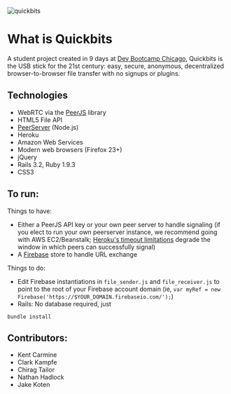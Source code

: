 ![quickbits](http://i.imgur.com/ulynnBc.png)

# What is Quickbits
A student project created in 9 days at [Dev Bootcamp Chicago](http://devbootcamp.com), Quickbits is the USB stick for the 21st century: easy, secure, anonymous, decentralized browser-to-browser file transfer with no signups or plugins.

## Technologies
- WebRTC via the [PeerJS](https://github.com/peers/peerjs/) library 
- HTML5 File API
- [PeerServer](https://github.com/peers/peerjs-server) (Node.js)
- Heroku
- Amazon Web Services
- Modern web browsers (Firefox 23+)
- jQuery
- Rails 3.2, Ruby 1.9.3
- CSS3

## To run:
Things to have: 
- Either a PeerJS API key or your own peer server to handle signaling (if you elect to run your own peerserver instance, we recommend going with AWS EC2/Beanstalk; [Heroku's timeout limitations](https://devcenter.heroku.com/articles/request-timeout) degrade the window in which peers can successfully signal)
- A [Firebase](https://www.firebase.com/) store to handle URL exchange

Things to do:
- Edit Firebase instantiations in ```file_sender.js``` and ```file_receiver.js``` to point to the root of your Firebase account domain (ie, ```var myRef = new Firebase('https://$YOUR_DOMAIN.firebaseio.com/');```)
- Rails: No database required, just
```
bundle install
```

## Contributors:
- Kent Carmine
- Clark Kampfe
- Chirag Tailor
- Nathan Hadlock
- Jake Koten
